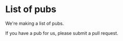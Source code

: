 # List of pubs

We're making a list of pubs. 

If you have a pub for us, please submit a pull request.
